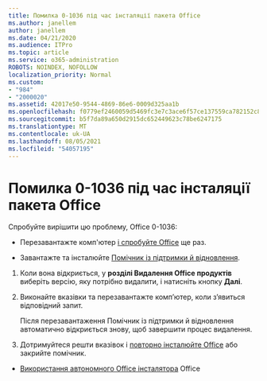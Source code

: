 ```yaml
---
title: Помилка 0-1036 під час інсталяції пакета Office
ms.author: janellem
author: janellem
ms.date: 04/21/2020
ms.audience: ITPro
ms.topic: article
ms.service: o365-administration
ROBOTS: NOINDEX, NOFOLLOW
localization_priority: Normal
ms.custom:
- "984"
- "2000020"
ms.assetid: 42017e50-9544-4869-86e6-0009d325aa1b
ms.openlocfilehash: f0779ef2460059d5469fc3e7c3ace6f57ce137559ca782152c8c312eb1a5b07d
ms.sourcegitcommit: b5f7da89a650d2915dc652449623c78be6247175
ms.translationtype: MT
ms.contentlocale: uk-UA
ms.lasthandoff: 08/05/2021
ms.locfileid: "54057195"
---
```

# <a name="error-0-1036-when-installing-office"></a>Помилка 0-1036 під час інсталяції пакета Office

Спробуйте вирішити цю проблему, Office 0-1036:
  
- Перезавантажте комп'ютер [і спробуйте Office](https://portal.office.com/OLS/MySoftware.aspx) ще раз.

- Завантажте та інсталюйте [Помічник із підтримки й відновлення](https://aka.ms/SARA-OfficeUninstall-Alchemy).

1. Коли вона відкриється, у **розділі Видалення Office продуктів** виберіть версію, яку потрібно видалити, і натисніть кнопку **Далі**.

2. Виконайте вказівки та перезавантажте комп’ютер, коли з’явиться відповідний запит.

    Після перезавантаження Помічник із підтримки й відновлення автоматично відкриється знову, щоб завершити процес видалення.

3. Дотримуйтеся решти вказівок і [повторно інсталюйте Office](https://portal.office.com/OLS/MySoftware.aspx) або закрийте помічник.

- [Використання автономного Office інсталятора](https://support.office.com/article/f0a85fe7-118f-41cb-a791-d59cef96ad1c?wt.mc_id=Alchemy_ClientDIA) Office
